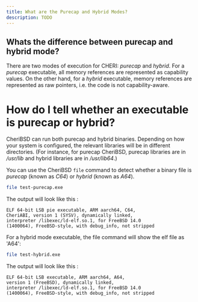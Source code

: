 ```yaml
---
title: What are the Purecap and Hybrid Modes?
description: TODO
---
```

## Whats the difference between purecap and hybrid mode?

There are two modes of execution for CHERI: _purecap_ and _hybrid_. For a _purecap_ executable, all memory references are represented as capability values. On the other hand, for a _hybrid_ executable, memory references are represented as raw pointers, i.e. the code is not capability-aware.

# How do I tell whether an executable is purecap or hybrid?

CheriBSD can run both purecap and hybrid binaries. Depending on how your system is configured, the relevant libraries will be in different directories. (For instance, for purecap CheriBSD, purecap libraries are in _/usr/lib_ and hybrid libraries are in
_/usr/lib64_.)

You can use the CheriBSD `file` command to detect whether a binary file is _purecap_ (known as _C64_) or _hybrid_ (known as _A64_).

```bash
file test-purecap.exe
```

The output will look like this :

    ELF 64-bit LSB pie executable, ARM aarch64, C64,
    CheriABI, version 1 (SYSV), dynamically linked,
    interpreter /libexec/ld-elf.so.1, for FreeBSD 14.0
    (1400064), FreeBSD-style, with debug_info, not stripped

For a hybrid mode executable, the file command will show the elf file as
'A64':

```bash
file test-hybrid.exe
```

The output will look like this :

    ELF 64-bit LSB executable, ARM aarch64, A64,
    version 1 (FreeBSD), dynamically linked,
    interpreter /libexec/ld-elf.so.1, for FreeBSD 14.0
    (1400064), FreeBSD-style, with debug_info, not stripped
